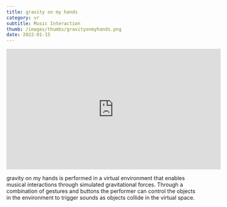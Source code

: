 ```yaml
---
title: gravity on my hands
category: vr
subtitle: Music Interaction
thumb: /images/thumbs/gravityonmyhands.png
date: 2022-01-15
---
```


<iframe width="560" height="315" src="https://www.youtube.com/embed/XL6pVQ2yRmE" title="YouTube video player" frameborder="0" allow="accelerometer; autoplay; clipboard-write; encrypted-media; gyroscope; picture-in-picture" allowfullscreen></iframe>

gravity on my hands is performed in a virtual environment that enables musical interactions through simulated gravitational forces. Through a combination of gestures and buttons the performer can control the objects in the environment to trigger sounds as objects collide in the virtual space.
